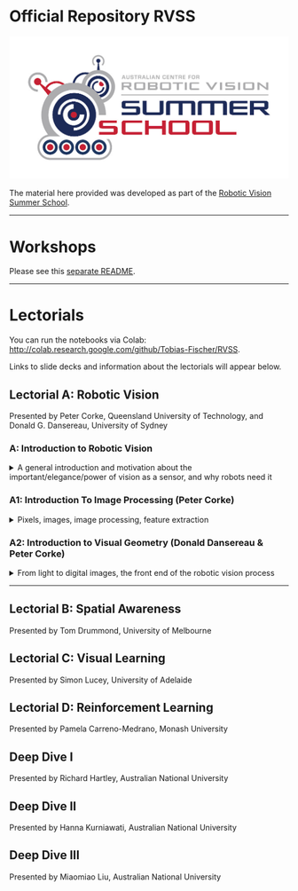 # Official Repository RVSS

![logo](Pics/RVSS-logo-col.med.jpg)

The material here provided was developed as part of the [Robotic Vision Summer School](https://www.rvss.org.au/).

---
# Workshops
Please see this [separate README](./README_Workshop.md).

---
# Lectorials
You can run the notebooks via Colab: http://colab.research.google.com/github/Tobias-Fischer/RVSS.

Links to slide decks and information about the lectorials will appear below.

## Lectorial A: Robotic Vision
Presented by Peter Corke, Queensland University of Technology, and Donald G. Dansereau, University of Sydney

### A: Introduction to Robotic Vision
<details>
 <summary>A general introduction and motivation about the important/elegance/power of vision as a sensor, and why robots need it</summary>
 
 Slides coming soon
 
</details>

### A1: Introduction To Image Processing (Peter Corke)
<details>
 <summary>Pixels, images, image processing, feature extraction</summary>

 #### Coding Session:
 * [Image features](https://colab.research.google.com/github/Tobias-Fischer/RVSS/blob/main/Robotic_Vision/image_features.ipynb)
 * [Finding blobs](https://colab.research.google.com/github/Tobias-Fischer/RVSS/blob/main/Robotic_Vision/finding-blobs.ipynb)

 #### Supporting Resources:
 The following chapters from the [Robotics, Vision and Control](https://link.springer.com/book/10.1007%2F978-3-319-54413-7) Textbook support this session:
 * Chapters 12.1, 12.2, 12.3, 12.4 and 12.5
 * Chapter 13.1
   * Those who are a bit rusty on homogenous transformation matrices, rotation matrices and similar concepts may find Chapters 2.1 and 2.2 - 2D and 3D Geometry useful.

 The following masterclasses from the [QUT Robot Academy](https://robotacademy.net.au/) may also be used to help develop your knowledge:
 * [Introduction to Robotic Vision](https://robotacademy.net.au/masterclass/robotic-vision/)
 * [2D Geometry](https://robotacademy.net.au/masterclass/2d-geometry/) and [3D Geometry](https://robotacademy.net.au/masterclass/3d-geometry/)
 * [Getting Images into a Computer](https://robotacademy.net.au/masterclass/getting-images-into-a-computer/)
 * [Image Processing](https://robotacademy.net.au/masterclass/image-processing/)
 * [Spatial Operators](https://robotacademy.net.au/masterclass/spatial-operators/)
 * [Feature Extraction](https://robotacademy.net.au/masterclass/feature-extraction/)

</details>

### A2: Introduction to Visual Geometry (Donald Dansereau & Peter Corke)
<details>
 <summary>From light to digital images, the front end of the robotic vision process</summary>

 #### Coding Session:
 * [Camera projection basics](https://colab.research.google.com/github/Tobias-Fischer/RVSS/blob/main/Robotic_Vision/camera_animation.ipynb)
 * [Camera modeling](https://colab.research.google.com/github/Tobias-Fischer/RVSS/blob/main/Robotic_Vision/camera.ipynb)
 * [Camera calibration](https://colab.research.google.com/github/Tobias-Fischer/RVSS2022/blob/main/Robotic_Vision/calibration.ipynb)
 * [Fiducial makers (AprilTags and ArUco markers)](https://colab.research.google.com/github/Tobias-Fischer/RVSS2022/blob/main/Robotic_Vision/fiducuals.ipynb)

 #### Supporting Resources:
 The following chapters from the [Robotics, Vision and Control](https://link.springer.com/book/10.1007%2F978-3-319-54413-7) Textbook support this session:
 * Chapters 11.1 and 11.2

 The following masterclasses from the [QUT Robot Academy](https://robotacademy.net.au/) may also be used to help develop your knowledge:
 * [How Are Images Formed](https://robotacademy.net.au/masterclass/how-images-are-formed/)
 * [The Geometry of Image Formation](https://robotacademy.net.au/masterclass/the-geometry-of-image-formation/) 
   * You may find watching [3D Geometry](https://robotacademy.net.au/masterclass/3d-geometry/) prior to these two will be beneficial 

 </details>
 
---
## Lectorial B: Spatial Awareness
Presented by Tom Drummond, University of Melbourne

## Lectorial C: Visual Learning
Presented by Simon Lucey, University of Adelaide

## Lectorial D: Reinforcement Learning
Presented by Pamela Carreno-Medrano, Monash University

## Deep Dive I 
Presented by Richard Hartley, Australian National University

## Deep Dive II
Presented by Hanna Kurniawati, Australian National University

## Deep Dive III
Presented by Miaomiao Liu, Australian National University

